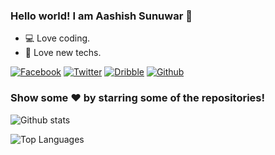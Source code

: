 ### Hello world! I am Aashish Sunuwar 👋
- :computer: Love coding.
- :iphone: Love new techs.

[![Facebook][1.1]][1]
[![Twitter][2.1]][2]
[![Dribble][3.1]][3]
[![Github][4.1]][4]


[1.1]: http://i.imgur.com/fep1WsG.png (facebook icon without padding)
[2.1]: http://i.imgur.com/wWzX9uB.png (twitter icon without padding)
[3.1]: http://i.imgur.com/Vvy3Kru.png (dribbble icon without padding)
[4.1]: http://i.imgur.com/9I6NRUm.png (github icon without padding)


[1]: https://www.facebook.com/spydermyaan
[2]: https://www.twitter.com/ArtistSunuwar
[3]: https://dribbble.com/aashish-sunuwar
[4]: https://www.github.com/aashish-sunuwar

### Show some ❤️ by starring some of the repositories!
![Github stats](https://github-readme-stats.vercel.app/api?username=spydermyaan&show_icons=true&theme=dark&hide_border=true)

![Top Languages](https://github-readme-stats.vercel.app/api/top-langs/?username=spydermyaan&show_icons=true&theme=dark&hide_border=true)
